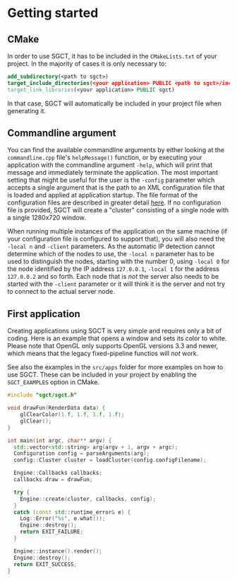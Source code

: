 # Getting started

## CMake
In order to use SGCT, it has to be included in the `CMakeLists.txt` of your project.  In the majority of cases it is only necessary to:
```cmake
add_subdirectory(<path to sgct>)
target_include_directories(<your application> PUBLIC <path to sgct>/include)
target_link_libraries(<your application> PUBLIC sgct)
```

In that case, SGCT will automatically be included in your project file when generating it.


## Commandline argument
You can find the available commandline arguments by either looking at the `commandline.cpp` file's `helpMessage()` function, or by executing your application with the commandline argument `-help`, which will print that message and immediately terminate the application.  The most important setting that might be useful for the user is the `-config` parameter which accepts a single argument that is the path to an XML configuration file that is loaded and applied at application startup.  The file format of the configuration files are described in greater detail [here](configuration-files.md).  If no configuration file is provided, SGCT will create a "cluster" consisting of a single node with a single 1280x720 window.

When running multiple instances of the application on the same machine (if your configuration file is configured to support that), you will also need the `-local n` and `-client` parameters.  As the automatic IP detection cannot determine which of the nodes to use, the `-local n` parameter has to be used to distinguish the nodes, starting with the number 0, using `-local 0` for the node identified by the IP address `127.0.0.1`, `-local 1` for the address `127.0.0.2` and so forth.  Each node that is *not* the server also needs to be started with the `-client` parameter or it will think it is the server and not try to connect to the actual server node.


## First application
Creating applications using SGCT is very simple and requires only a bit of coding.  Here is an example that opens a window and sets its color to white.  Please note that OpenGL only supports OpenGL versions 3.3 and newer, which means that the legacy fixed-pipeline functios will *not* work.

See also the examples in the `src/apps` folder for more examples on how to use SGCT.  These can be included in your project by enabling the `SGCT_EXAMPLES` option in CMake.

```cpp
#include "sgct/sgct.h"

void drawFun(RenderData data) {
    glClearColor(1.f, 1.f, 1.f, 1.f);
    glClear();
}

int main(int argc, char** argv) {
  std::vector<std::string> arg(argv + 1, argv + argc);
  Configuration config = parseArguments(arg);
  config::Cluster cluster = loadCluster(config.configFilename);

  Engine::Callbacks callbacks;
  callbacks.draw = drawFun;

  try {
    Engine::create(cluster, callbacks, config);
  }
  catch (const std::runtime_error& e) {
    Log::Error("%s", e.what());
    Engine::destroy();
    return EXIT_FAILURE;
  }

  Engine::instance().render();
  Engine::destroy();
  return EXIT_SUCCESS;
}
```
